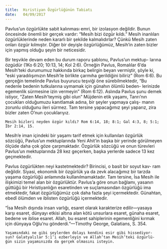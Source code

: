 ```yaml
---
title:  Hıristiyan Özgürlüğünün Tabiatı
date:   04/09/2017
---
```


Pavlus’un özgürlükte sabit kalınması emri, bir izolasyon değildir. Bunun öncesinde önemli bir gerçek vardır: “Mesih bizi özgür kıldı.” Mesih inanlıları özgürlüklerinde neden kararlı bir şekilde kalmalıdırlar? Çünkü Mesih zaten onları özgür kılmıştır. Diğer bir deyişle özgürlüğümüz, Mesih’in zaten bizler için yapmış olduğu şeyin bir neticesidir.

Bir teşvikle devam eden bu durum raporu şablonu, Pavlus’un mektup- larına özgüdür (1Ko 6:20; 10:13, 14; Kol 2:6). Örneğin Pavlus, Romalılar 6’da Mesih’teki durumumuz hakkında birkaç belirgin beyan vermiştir, şöyle ki, “eski yaradılışımızın Mesih’le birlikte çarmıha gerildiğini biliriz” (Rom 6:6). Bu gerçeğin temelinde Pavlus buyurucu teşviği öne sürebilmektedir, “Bu nedenle bedenin tutkularına uymamak için günahın ölümlü beden- lerinizde egemenlik sürmesine izin vermeyin” (Rom 6:12). Aslında Pavlus şunu demek istiyor, “Zaten Mesih’teymiş gibi olun” Müjdenin etik yaşamı, Tanrı’nın çocukları olduğumuzu kanıtlamak adına, bir şeyler yapmaya çalış- manın zorunlu olduğunu ileri sürmez. Tam tersine yapacağımız şeyi yaparız, zira bizler zaten O’nun çocuklarıyız.

`Mesih bizleri neyden özgür kıldı? Rom 6:14, 18; 8:1; Gal 4:3, 8; 5:1; İbr 2:14, 15.`

Mesih’e iman içindeki bir yaşamı tarif etmek için kullanılan özgürlük sözcüğü, Pavlus’un mektuplarında Yeni Ahit’in başka bir yerinde görülmeyen ölçüde daha çok göze çarpmaktadır. Özgürlük sözcüğü ve onun türevleri Pavlus’un mektuplarında 28 kez geçerken, başka yerlerde sadece 13 kez geçmektedir.

Pavlus özgürlükten neyi kastetmektedir? Birincisi, o basit bir soyut kav- ram değildir. Siyasi, ekonomik bir özgürlük ya da zevk alacağımız bir tarzda yaşama özgürlüğü anlamında kullanılmamaktadır. Tam tersine, İsa Mesih ile ilişkimizi temel alan bir özgürlüktür. Pavlus’a göre onun bağlamı, yasanın güttüğü bir Hıristiyanlığın esaretinden ve suçlamasından özgürlüğü ima etmektedir, fakat özgürlüğümüz çok daha fazla şeyi içermektedir. Günahtan, ebedî ölümden ve iblisten özgürlüğü içermektedir.

“İsa Mesih dışında insan varlığı, esaret olarak karakterize edilir—yasaya karşı esaret, dünyayı etkisi altına alan kötü unsurlara esaret, günaha esaret, bedene ve iblise esaret. Allah, bu esaret sahiplerinin egemenliğini kırmak için dünyaya Oğlu’nu gönderdi.”—Timothy George, Galatians, S. 354.

`Yaşamındaki ne gibi şeylerden dolayı kendini esir gibi hissediyor- sun? Galatyalılar 5:1’i ezberleyin ve Allah’tan Mesih’teki özgürlü- ğün sizin yaşamınızda da gerçek olmasını isteyin.`